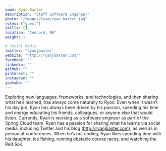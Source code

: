 ```yaml
---
name: Ryan Baxter
description: "Staff Software Engineer"
photo: "/images/team/ryan-baxter.jpg"
roles: ["guest"]
skills: []
location: "Concord, NH"
weight: 1

# Social Media
twitter: "ryanjbaxter"
website: "http://ryanjbaxter.com/"
facebook: ""
linkedin: ""
github: ""
pinterest: ""
instagram: ""
youtube: ""
---
```


Exploring new languages, frameworks, and technologies, and then sharing what he’s learned, has always come naturally to Ryan. Even when it wasn’t his day job, Ryan has always been driven by his passion, spending his time and energy educating his friends, colleagues, or anyone else that would listen. Currently, Ryan is working as a software engineer as part of the Spring Cloud team. Ryan has a passion for sharing what he learns via social media, including Twitter and his blog (http://ryanjbaxter.com), as well as in person at conferences. When he’s not coding, Ryan likes spending time with his daughter, ice fishing, running obstacle course races, and watching the Red Sox.